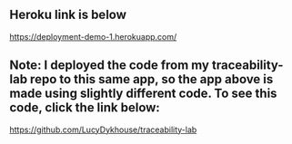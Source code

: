 ## Heroku link is below
https://deployment-demo-1.herokuapp.com/

## Note: I deployed the code from my traceability-lab repo to this same app, so the app above is made using slightly different code. To see this code, click the link below:
https://github.com/LucyDykhouse/traceability-lab
